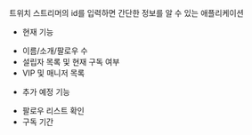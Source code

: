 트위치 스트리머의 id를 입력하면 간단한 정보를 알 수 있는 애플리케이션

* 현재 기능

 - 이름/소개/팔로우 수
 - 설립자 목록 및 현재 구독 여부
 - VIP 및 매니저 목록


* 추가 예정 기능
 - 팔로우 리스트 확인
 - 구독 기간 
